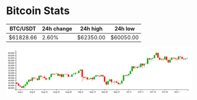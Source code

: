 # Bitcoin Stats

BTC/USDT|24h change|24h high|24h low|
|---|---|---|---|
|$61828.66|2.60%|$62350.00|$60050.00|

<img src="./chart.svg">
